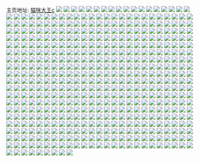 主页地址: [猫咪大王c](https://weibo.com/u/6021389444) 
![](https://wx4.sinaimg.cn/mw2000/006zv8sAgy1h9dmah1lftj31wz2jzkjm.jpg) 
![](https://wx4.sinaimg.cn/mw2000/006zv8sAgy1h9dmaf5cltj321n2q7u0y.jpg) 
![](https://wx4.sinaimg.cn/mw2000/006zv8sAgy1h9dmajmgcgj32362s8x6r.jpg) 
![](https://wx4.sinaimg.cn/mw2000/006zv8sAgy1h9dmamb7rkj326v2x5b2c.jpg) 
![](https://wx4.sinaimg.cn/mw2000/006zv8sAgy1h8z1ewi3pyj31m225f7wh.jpg) 
![](https://wx4.sinaimg.cn/mw2000/006zv8sAgy1h8z1exr7u5j31ka2327l6.jpg) 
![](https://wx4.sinaimg.cn/mw2000/006zv8sAgy1h8z1eys5nwj31sg2dy4n7.jpg) 
![](https://wx4.sinaimg.cn/mw2000/006zv8sAgy1h8z1ezhhvvj31mg25x19m.jpg) 
![](https://wx4.sinaimg.cn/mw2000/006zv8sAgy1h8z1f0k9qqj31u02g04l3.jpg) 
![](https://wx4.sinaimg.cn/mw2000/006zv8sAgy1h8z1ejlho3j31nk27eni5.jpg) 
![](https://wx4.sinaimg.cn/mw2000/006zv8sAgy1h8df1rhfmcj31no2y3b2a.jpg) 
![](https://wx4.sinaimg.cn/mw2000/006zv8sAgy1h8df1thbt0j31r0340u0y.jpg) 
![](https://wx4.sinaimg.cn/mw2000/006zv8sAgy1h8df1vm9vuj31l22tgnpe.jpg) 
![](https://wx4.sinaimg.cn/mw2000/006zv8sAgy1h8df1pgtnlj31r03404qr.jpg) 
![](https://wx4.sinaimg.cn/mw2000/006zv8sAgy1h888ppttkrj32582uzx6q.jpg) 
![](https://wx4.sinaimg.cn/mw2000/006zv8sAgy1h888pvwo5xj32c0340npg.jpg) 
![](https://wx4.sinaimg.cn/mw2000/006zv8sAgy1h888q1g5edj326k2wru0y.jpg) 
![](https://wx4.sinaimg.cn/mw2000/006zv8sAgy1h888pkbz0yj323b2sfb2b.jpg) 
![](https://wx4.sinaimg.cn/mw2000/006zv8sAgy1h82lz6vi02j31yo2ndx6p.jpg) 
![](https://wx4.sinaimg.cn/mw2000/006zv8sAgy1h82lz7zz92j321d2rc1ky.jpg) 
![](https://wx4.sinaimg.cn/mw2000/006zv8sAgy1h82lz8tzmlj31x82llu0x.jpg) 
![](https://wx4.sinaimg.cn/mw2000/006zv8sAgy1h82lz9qmx8j31ze2o8qv5.jpg) 
![](https://wx4.sinaimg.cn/mw2000/006zv8sAgy1h7uejwfkuzj323u35shdu.jpg) 
![](https://wx4.sinaimg.cn/mw2000/006zv8sAgy1h7uejyyaljj323u35sqv6.jpg) 
![](https://wx4.sinaimg.cn/mw2000/006zv8sAgy1h7uek1mk6gj323u35s1kz.jpg) 
![](https://wx4.sinaimg.cn/mw2000/006zv8sAgy1h7uek449sfj323u35s1kz.jpg) 
![](https://wx4.sinaimg.cn/mw2000/006zv8sAgy1h7uek6gt2fj335s23ukjm.jpg) 
![](https://wx4.sinaimg.cn/mw2000/006zv8sAgy1h7uek9mvscj32dr36cb2c.jpg) 
![](https://wx4.sinaimg.cn/mw2000/006zv8sAgy1h7uekcy6w6j32dr36cqv7.jpg) 
![](https://wx4.sinaimg.cn/mw2000/006zv8sAgy1h7uekfsh23j323u35sx6r.jpg) 
![](https://wx4.sinaimg.cn/mw2000/006zv8sAgy1h7uekin74oj323u35sqv6.jpg) 
![](https://wx4.sinaimg.cn/mw2000/006zv8sAgy1h7ok0rk6gkj327l2y54qs.jpg) 
![](https://wx4.sinaimg.cn/mw2000/006zv8sAgy1h7ok0vxk6pj328g2za4qt.jpg) 
![](https://wx4.sinaimg.cn/mw2000/006zv8sAgy1h7ok51fa1jj32c03404qs.jpg) 
![](https://wx4.sinaimg.cn/mw2000/006zv8sAgy1h7ok55b1upj32c0340kjn.jpg) 
![](https://wx4.sinaimg.cn/mw2000/006zv8sAgy1h7ok58hl6pj32c03401kz.jpg) 
![](https://wx4.sinaimg.cn/mw2000/006zv8sAgy1h7ok5f31asj32c03407wj.jpg) 
![](https://wx4.sinaimg.cn/mw2000/006zv8sAgy1h7ok0nub0wj32c03401l0.jpg) 
![](https://wx4.sinaimg.cn/mw2000/006zv8sAgy1h7ok5szsamj32c03407wk.jpg) 
![](https://wx4.sinaimg.cn/mw2000/006zv8sAgy1h7ok4y1l0tj32c0340e84.jpg) 
![](https://wx4.sinaimg.cn/mw2000/006zv8sAgy1h7hfk6hpl1j32062o9hd8.jpg) 
![](https://wx4.sinaimg.cn/mw2000/006zv8sAgy1h7hfixo9rhj31wy2jy46v.jpg) 
![](https://wx4.sinaimg.cn/mw2000/006zv8sAgy1h7hfkac2yvj32ay32mhdv.jpg) 
![](https://wx4.sinaimg.cn/mw2000/006zv8sAgy1h7hfkd1jopj31w72k1b2b.jpg) 
![](https://wx4.sinaimg.cn/mw2000/006zv8sAgy1h709r8wyw3j32a631khdy.jpg) 
![](https://wx4.sinaimg.cn/mw2000/006zv8sAgy1h709rcnmonj32c0340hdt.jpg) 
![](https://wx4.sinaimg.cn/mw2000/006zv8sAgy1h709rfsqebj327l2y4hdx.jpg) 
![](https://wx4.sinaimg.cn/mw2000/006zv8sAgy1h709rjtftjj32c0340npi.jpg) 
![](https://wx4.sinaimg.cn/mw2000/006zv8sAgy1h709rmtw8hj328l2zhu10.jpg) 
![](https://wx4.sinaimg.cn/mw2000/006zv8sAgy1h709rpt45xj327l2y4kjo.jpg) 
![](https://wx4.sinaimg.cn/mw2000/006zv8sAgy1h709rr8peuj326l2wskjl.jpg) 
![](https://wx4.sinaimg.cn/mw2000/006zv8sAgy1h709rtsfw5j321m2q61kx.jpg) 
![](https://wx4.sinaimg.cn/mw2000/006zv8sAgy1h709r32kbbj310w1jkhdu.jpg) 
![](https://wx4.sinaimg.cn/mw2000/006zv8sAgy1h709rv2i5mj30xh18me3s.jpg) 
![](https://wx4.sinaimg.cn/mw2000/006zv8sAgy1h709rw1m3pj30zd1b6776.jpg) 
![](https://wx4.sinaimg.cn/mw2000/006zv8sAgy1h709rycabij31ut2h3kfk.jpg) 
![](https://wx4.sinaimg.cn/mw2000/006zv8sAgy1h709rz1l7rj30zo1bkakb.jpg) 
![](https://wx4.sinaimg.cn/mw2000/006zv8sAgy1h709s1y8vwj32252qv1l1.jpg) 
![](https://wx4.sinaimg.cn/mw2000/006zv8sAgy1h709s4zjemj32ba332b2c.jpg) 
![](https://wx4.sinaimg.cn/mw2000/006zv8sAgy1h709s73q1yj32622w3x6q.jpg) 
![](https://wx4.sinaimg.cn/mw2000/006zv8sAgy1h709s9roy7j327p2yahdv.jpg) 
![](https://wx4.sinaimg.cn/mw2000/006zv8sAgy1h709scbak9j32672w9npe.jpg) 
![](https://wx4.sinaimg.cn/mw2000/006zv8sAgy1h5shu09kflj32c0340tms.jpg) 
![](https://wx4.sinaimg.cn/mw2000/006zv8sAgy1h5shu2mnosj32c034012z.jpg) 
![](https://wx4.sinaimg.cn/mw2000/006zv8sAgy1h5shu5gyuoj32c0340wvm.jpg) 
![](https://wx4.sinaimg.cn/mw2000/006zv8sAgy1h5shtvhbi4j32422tenpe.jpg) 
![](https://wx4.sinaimg.cn/mw2000/006zv8sAgy1h5shu7sniaj32c03404qr.jpg) 
![](https://wx4.sinaimg.cn/mw2000/006zv8sAgy1h5shu90f4hj32c03401kz.jpg) 
![](https://wx4.sinaimg.cn/mw2000/006zv8sAgy1h5i46c36vej31xx2l9qv6.jpg) 
![](https://wx4.sinaimg.cn/mw2000/006zv8sAgy1h5i46d2chnj31yn2m8b2a.jpg) 
![](https://wx4.sinaimg.cn/mw2000/006zv8sAgy1h5i46dyuroj31ww2jv1kx.jpg) 
![](https://wx4.sinaimg.cn/mw2000/006zv8sAgy1h5i46eu6zwj323q2szx6q.jpg) 
![](https://wx4.sinaimg.cn/mw2000/006zv8sAgy1h5i46gcv6aj31i820b1ky.jpg) 
![](https://wx4.sinaimg.cn/mw2000/006zv8sAgy1h5i46h7mrhj31th2fbu0x.jpg) 
![](https://wx4.sinaimg.cn/mw2000/006zv8sAgy1h5fjy16hkaj32c0340x6r.jpg) 
![](https://wx4.sinaimg.cn/mw2000/006zv8sAgy1h5fjy8hs3dj32c03401l0.jpg) 
![](https://wx4.sinaimg.cn/mw2000/006zv8sAgy1h5fjxxvderj32c0340x6r.jpg) 
![](https://wx4.sinaimg.cn/mw2000/006zv8sAgy1h5fjyddx0jj32c0340hdw.jpg) 
![](https://wx4.sinaimg.cn/mw2000/006zv8sAgy1h5fjy4na7rj32c0340kjn.jpg) 
![](https://wx4.sinaimg.cn/mw2000/006zv8sAgy1h5fjyi2nljj32c03401l3.jpg) 
![](https://wx4.sinaimg.cn/mw2000/006zv8sAgy1h5fjynb5wjj32c03404qu.jpg) 
![](https://wx4.sinaimg.cn/mw2000/006zv8sAgy1h5fjyqrm9gj32c0340x6r.jpg) 
![](https://wx4.sinaimg.cn/mw2000/006zv8sAgy1h5fjyum7e8j32c03401l2.jpg) 
![](https://wx4.sinaimg.cn/mw2000/006zv8sAgy1h5fjyy6adjj32c0340u11.jpg) 
![](https://wx4.sinaimg.cn/mw2000/006zv8sAgy1h5fjz2dofgj32c03407wk.jpg) 
![](https://wx4.sinaimg.cn/mw2000/006zv8sAgy1h5fjz8hme9j32c03407wm.jpg) 
![](https://wx4.sinaimg.cn/mw2000/006zv8sAgy1h5fjzmann3j32c0340e85.jpg) 
![](https://wx4.sinaimg.cn/mw2000/006zv8sAgy1h5fjzuznc3j32c0340b2e.jpg) 
![](https://wx4.sinaimg.cn/mw2000/006zv8sAgy1h52w04c2zcj30lc0semzd.jpg) 
![](https://wx4.sinaimg.cn/mw2000/006zv8sAgy1h4rf5ealnbj31sc2dsx6q.jpg) 
![](https://wx4.sinaimg.cn/mw2000/006zv8sAgy1h4rfm4iqloj31sc2dskjm.jpg) 
![](https://wx4.sinaimg.cn/mw2000/006zv8sAgy1h4n0eeydpvj326b2wfhdv.jpg) 
![](https://wx4.sinaimg.cn/mw2000/006zv8sAgy1h4n0eif70lj321v2qinpf.jpg) 
![](https://wx4.sinaimg.cn/mw2000/006zv8sAgy1h4n0ela6rvj32c0340qv6.jpg) 
![](https://wx4.sinaimg.cn/mw2000/006zv8sAgy1h4jm498vysj31iy219kjm.jpg) 
![](https://wx4.sinaimg.cn/mw2000/006zv8sAgy1h4jm4c780uj32c0340kjq.jpg) 
![](https://wx4.sinaimg.cn/mw2000/006zv8sAgy1h4fvj7c5rgj32b132qnpe.jpg) 
![](https://wx4.sinaimg.cn/mw2000/006zv8sAgy1h4fvj9zkzxj32c0340u0z.jpg) 
![](https://wx4.sinaimg.cn/mw2000/006zv8sAgy1h46bb91p2nj32c0340e83.jpg) 
![](https://wx4.sinaimg.cn/mw2000/006zv8sAgy1h46bbbrc5qj32c0340u0z.jpg) 
![](https://wx4.sinaimg.cn/mw2000/006zv8sAgy1h46bbdpqp3j31zf2n84qq.jpg) 
![](https://wx4.sinaimg.cn/mw2000/006zv8sAgy1h46bbfv8s8j32aa33kkjn.jpg) 
![](https://wx4.sinaimg.cn/mw2000/006zv8sAgy1h46bbhxz69j32c0340x6q.jpg) 
![](https://wx4.sinaimg.cn/mw2000/006zv8sAgy1h46bbk7k1zj32c033ykjn.jpg) 
![](https://wx4.sinaimg.cn/mw2000/006zv8sAgy1h3x3nf2j7oj32c0340x6s.jpg) 
![](https://wx4.sinaimg.cn/mw2000/006zv8sAgy1h3x3ngrpnsj328y2zyb2b.jpg) 
![](https://wx4.sinaimg.cn/mw2000/006zv8sAgy1h3x3nk7d7uj320p2oxqv6.jpg) 
![](https://wx4.sinaimg.cn/mw2000/006zv8sAgy1h3x3nmui8uj329a30ekjo.jpg) 
![](https://wx4.sinaimg.cn/mw2000/006zv8sAgy1h3x3npqi2wj32c0340hdx.jpg) 
![](https://wx4.sinaimg.cn/mw2000/006zv8sAgy1h3x3nu3ipmj32c0340nph.jpg) 
![](https://wx4.sinaimg.cn/mw2000/006zv8sAly1h3piwtlww7j32c0340hdv.jpg) 
![](https://wx4.sinaimg.cn/mw2000/006zv8sAly1h3piwxfdd5j32c0340hdv.jpg) 
![](https://wx4.sinaimg.cn/mw2000/006zv8sAly1h3pix1brvpj32c03404qr.jpg) 
![](https://wx4.sinaimg.cn/mw2000/006zv8sAly1h3pix6ajsbj32c0340x6s.jpg) 
![](https://wx4.sinaimg.cn/mw2000/006zv8sAly1h3pixh1ekuj32c0340hdv.jpg) 
![](https://wx4.sinaimg.cn/mw2000/006zv8sAly1h3pixjp0pkj32c0340x6q.jpg) 
![](https://wx4.sinaimg.cn/mw2000/006zv8sAly1h3pixd75u9j32c0340qv6.jpg) 
![](https://wx4.sinaimg.cn/mw2000/006zv8sAly1h3pixma0fej32c0340kjn.jpg) 
![](https://wx4.sinaimg.cn/mw2000/006zv8sAly1h3pixp48lpj32c0340x6q.jpg) 
![](https://wx4.sinaimg.cn/mw2000/006zv8sAly1h3pixs65hwj32c0340kjn.jpg) 
![](https://wx4.sinaimg.cn/mw2000/006zv8sAly1h3pixswd0qj31eg319hdt.jpg) 
![](https://wx4.sinaimg.cn/mw2000/006zv8sAly1h3piwo651qj32c03401l0.jpg) 
![](https://wx4.sinaimg.cn/mw2000/006zv8sAly1h3pixvisszj32c03404qt.jpg) 
![](https://wx4.sinaimg.cn/mw2000/006zv8sAly1h3pixzjytyj32c0340hdx.jpg) 
![](https://wx4.sinaimg.cn/mw2000/006zv8sAly1h3piy2rxhxj32c0340x6q.jpg) 
![](https://wx4.sinaimg.cn/mw2000/006zv8sAgy1h2xm1dbifpj32c03407wj.jpg) 
![](https://wx4.sinaimg.cn/mw2000/006zv8sAgy1h2xm1spuffj324t2ufb2a.jpg) 
![](https://wx4.sinaimg.cn/mw2000/006zv8sAgy1h2xm2nwi97j3296309e85.jpg) 
![](https://wx4.sinaimg.cn/mw2000/006zv8sAgy1h2xm2vsp88j327e2xox6t.jpg) 
![](https://wx4.sinaimg.cn/mw2000/006zv8sAgy1h2xm0sjccxj32c03407wk.jpg) 
![](https://wx4.sinaimg.cn/mw2000/006zv8sAgy1h2xm5gv8tmj32c0340x6q.jpg) 
![](https://wx4.sinaimg.cn/mw2000/006zv8sAgy1h2xm5kovvqj327a2xqnpf.jpg) 
![](https://wx4.sinaimg.cn/mw2000/006zv8sAgy1h2xm5ma958j328u2zsb2a.jpg) 
![](https://wx4.sinaimg.cn/mw2000/006zv8sAgy1h2w7j67toej328t30ix6t.jpg) 
![](https://wx4.sinaimg.cn/mw2000/006zv8sAgy1h2w7j8dzkij326b2wfhdw.jpg) 
![](https://wx4.sinaimg.cn/mw2000/006zv8sAgy1h2w7jawhqbj327g2xxkjp.jpg) 
![](https://wx4.sinaimg.cn/mw2000/006zv8sAgy1h2w7jdj765j321w2qje84.jpg) 
![](https://wx4.sinaimg.cn/mw2000/006zv8sAgy1h2w7j2y9kwj327l2y4u0y.jpg) 
![](https://wx4.sinaimg.cn/mw2000/006zv8sAgy1h2w7jfmif4j325k2vehdw.jpg) 
![](https://wx4.sinaimg.cn/mw2000/006zv8sAgy1h2w7jivawmj326v2x6kjp.jpg) 
![](https://wx4.sinaimg.cn/mw2000/006zv8sAgy1h2w7jl9ucqj31u02g0hdu.jpg) 
![](https://wx4.sinaimg.cn/mw2000/006zv8sAgy1h2w7jndkg1j329o30we85.jpg) 
![](https://wx4.sinaimg.cn/mw2000/006zv8sAgy1h2qhypojjwj320g2ome83.jpg) 
![](https://wx4.sinaimg.cn/mw2000/006zv8sAgy1h2qhyn4k2xj321p2qab2b.jpg) 
![](https://wx4.sinaimg.cn/mw2000/006zv8sAgy1h2qhyrat1hj320j2opx6q.jpg) 
![](https://wx4.sinaimg.cn/mw2000/006zv8sAgy1h2qhytryzyj32am325e82.jpg) 
![](https://wx4.sinaimg.cn/mw2000/006zv8sAgy1h2qhywrz00j320o2oxhdv.jpg) 
![](https://wx4.sinaimg.cn/mw2000/006zv8sAgy1h2qhyz9i8fj32b232rhdu.jpg) 
![](https://wx4.sinaimg.cn/mw2000/006zv8sAgy1h2qhz28z5xj324f2tw7wk.jpg) 
![](https://wx4.sinaimg.cn/mw2000/006zv8sAgy1h2qhz4agmjj32c03407wi.jpg) 
![](https://wx4.sinaimg.cn/mw2000/006zv8sAgy1h2qhz6n24ij320x2p9u0z.jpg) 
![](https://wx4.sinaimg.cn/mw2000/006zv8sAgy1h24ja4yds1j32132pgb2a.jpg) 
![](https://wx4.sinaimg.cn/mw2000/006zv8sAgy1h24ja7tlh3j327b2xrhdu.jpg) 
![](https://wx4.sinaimg.cn/mw2000/006zv8sAgy1h24ja1xrfkj320g2olu0y.jpg) 
![](https://wx4.sinaimg.cn/mw2000/006zv8sAgy1h24ja9crgwj32c035lx6p.jpg) 
![](https://wx4.sinaimg.cn/mw2000/006zv8sAgy1h24jackx5gj32c035ju0y.jpg) 
![](https://wx4.sinaimg.cn/mw2000/006zv8sAgy1h24jaf8d58j32bn35sqv7.jpg) 
![](https://wx4.sinaimg.cn/mw2000/006zv8sAgy1h24jahkyi1j32622w34qr.jpg) 
![](https://wx4.sinaimg.cn/mw2000/006zv8sAgy1h24jakb3wtj31kh23bqv5.jpg) 
![](https://wx4.sinaimg.cn/mw2000/006zv8sAgy1h24janln4uj323a2sehdu.jpg) 
![](https://wx4.sinaimg.cn/mw2000/006zv8sAgy1h1zvvruxk6j320s2p21kz.jpg) 
![](https://wx4.sinaimg.cn/mw2000/006zv8sAgy1h1zvvqox8bj329830bkjn.jpg) 
![](https://wx4.sinaimg.cn/mw2000/006zv8sAgy1h1zvvv380fj325d2v6hdx.jpg) 
![](https://wx4.sinaimg.cn/mw2000/006zv8sAgy1h1zvvxf54qj32c0340hdw.jpg) 
![](https://wx4.sinaimg.cn/mw2000/006zv8sAgy1h1zvvzmeixj328t2zre83.jpg) 
![](https://wx4.sinaimg.cn/mw2000/006zv8sAgy1h1zvw1pppej32aa31pnpf.jpg) 
![](https://wx4.sinaimg.cn/mw2000/006zv8sAgy1h1zvw33s18j32c0340x6r.jpg) 
![](https://wx4.sinaimg.cn/mw2000/006zv8sAgy1h1zvw56e5qj329m30tqv7.jpg) 
![](https://wx4.sinaimg.cn/mw2000/006zv8sAgy1h1zvw79lodj326i2wpe84.jpg) 
![](https://wx4.sinaimg.cn/mw2000/006zv8sAgy1h1m85fsj5hj327s2yde82.jpg) 
![](https://wx4.sinaimg.cn/mw2000/006zv8sAgy1h1m85hk4pfj326y2x9x6p.jpg) 
![](https://wx4.sinaimg.cn/mw2000/006zv8sAgy1h1m85it2c6j31xk2krhdu.jpg) 
![](https://wx4.sinaimg.cn/mw2000/006zv8sAgy1h1m85jxss5j31sp2e9qv5.jpg) 
![](https://wx4.sinaimg.cn/mw2000/006zv8sAgy1h1m85disghj323x2t9u0y.jpg) 
![](https://wx4.sinaimg.cn/mw2000/006zv8sAgy1h1m85l2lhkj31pa29pnpd.jpg) 
![](https://wx4.sinaimg.cn/mw2000/006zv8sAgy1h1m85m6919j31oq28zhdt.jpg) 
![](https://wx4.sinaimg.cn/mw2000/006zv8sAgy1h1m85oc10jj32c03401kz.jpg) 
![](https://wx4.sinaimg.cn/mw2000/006zv8sAgy1h1m85q4tsuj31r92cchdu.jpg) 
![](https://wx4.sinaimg.cn/mw2000/006zv8sAgy1h17cebolufj323l2sshdu.jpg) 
![](https://wx4.sinaimg.cn/mw2000/006zv8sAgy1h17cee4bgrj324b2tru0x.jpg) 
![](https://wx4.sinaimg.cn/mw2000/006zv8sAgy1h17cegersvj326b2wfqv6.jpg) 
![](https://wx4.sinaimg.cn/mw2000/006zv8sAgy1h17cehxzghj324o2u8npe.jpg) 
![](https://wx4.sinaimg.cn/mw2000/006zv8sAgy1h17cejr63kj325e2v6npe.jpg) 
![](https://wx4.sinaimg.cn/mw2000/006zv8sAgy1h17celykssj32ao3287wk.jpg) 
![](https://wx4.sinaimg.cn/mw2000/006zv8sAgy1h17ceo51hoj32c035b7wj.jpg) 
![](https://wx4.sinaimg.cn/mw2000/006zv8sAgy1h17ce9qo6oj328q2zn1kz.jpg) 
![](https://wx4.sinaimg.cn/mw2000/006zv8sAgy1h17cep5lwgj325m2vhx6p.jpg) 
![](https://wx4.sinaimg.cn/mw2000/006zv8sAgy1h150zhjd7pj32c035h7wj.jpg) 
![](https://wx4.sinaimg.cn/mw2000/006zv8sAgy1h150zjov73j32as32dhdu.jpg) 
![](https://wx4.sinaimg.cn/mw2000/006zv8sAgy1h150zm89njj32c034vb2b.jpg) 
![](https://wx4.sinaimg.cn/mw2000/006zv8sAgy1h150znwbg6j32362s87wi.jpg) 
![](https://wx4.sinaimg.cn/mw2000/006zv8sAgy1h150zpxwnjj322d2r61ky.jpg) 
![](https://wx4.sinaimg.cn/mw2000/006zv8sAgy1h150zslqofj32c0340x6q.jpg) 
![](https://wx4.sinaimg.cn/mw2000/006zv8sAgy1h150zuyv6fj327o2y8npe.jpg) 
![](https://wx4.sinaimg.cn/mw2000/006zv8sAgy1h150zycss9j31zp2nlnpe.jpg) 
![](https://wx4.sinaimg.cn/mw2000/006zv8sAgy1h15100bhv0j326t2x21kz.jpg) 
![](https://wx4.sinaimg.cn/mw2000/006zv8sAgy1h15102f1d3j326o2wwqv6.jpg) 
![](https://wx4.sinaimg.cn/mw2000/006zv8sAgy1h15105c8cxj32c0340qv7.jpg) 
![](https://wx4.sinaimg.cn/mw2000/006zv8sAgy1h150zel0q2j32c03407wj.jpg) 
![](https://wx4.sinaimg.cn/mw2000/006zv8sAgy1h151073p3gj32ad31uqv6.jpg) 
![](https://wx4.sinaimg.cn/mw2000/006zv8sAgy1h15109v2o9j32c034v4qr.jpg) 
![](https://wx4.sinaimg.cn/mw2000/006zv8sAgy1h1510c9xucj32c0340u0y.jpg) 
![](https://wx4.sinaimg.cn/mw2000/006zv8sAgy1h13mxeeouij321k2q34qq.jpg) 
![](https://wx4.sinaimg.cn/mw2000/006zv8sAgy1h13mxgrbfjj32c03407wl.jpg) 
![](https://wx4.sinaimg.cn/mw2000/006zv8sAgy1h13mxumpxij32bm33iu0z.jpg) 
![](https://wx4.sinaimg.cn/mw2000/006zv8sAgy1h13mxccbz0j31t42euqv5.jpg) 
![](https://wx4.sinaimg.cn/mw2000/006zv8sAgy1h13mxiwio2j32142pihdu.jpg) 
![](https://wx4.sinaimg.cn/mw2000/006zv8sAgy1h13mxl1v3nj328n2zjx6q.jpg) 
![](https://wx4.sinaimg.cn/mw2000/006zv8sAgy1h13mxoaopnj328d2z5kjn.jpg) 
![](https://wx4.sinaimg.cn/mw2000/006zv8sAgy1h13mxqbazcj329b30i4qr.jpg) 
![](https://wx4.sinaimg.cn/mw2000/006zv8sAgy1h13mxsfqfsj327u2yhkjn.jpg) 
![](https://wx4.sinaimg.cn/mw2000/006zv8sAgy1h0tb9o4qsmj32bl33h1l0.jpg) 
![](https://wx4.sinaimg.cn/mw2000/006zv8sAgy1h0tb9l2lpaj329y32i4qs.jpg) 
![](https://wx4.sinaimg.cn/mw2000/006zv8sAgy1h0tb9qbjsxj32be32iu0y.jpg) 
![](https://wx4.sinaimg.cn/mw2000/006zv8sAgy1h0tb9sjddgj32c0340b2b.jpg) 
![](https://wx4.sinaimg.cn/mw2000/006zv8sAgy1h0tb9ymdyoj32bz33zu0z.jpg) 
![](https://wx4.sinaimg.cn/mw2000/006zv8sAgy1h0tb9ukmejj32c03407wj.jpg) 
![](https://wx4.sinaimg.cn/mw2000/006zv8sAgy1h0tb9wdl1ej325b2v31kz.jpg) 
![](https://wx4.sinaimg.cn/mw2000/006zv8sAgy1h0tba0td2hj32542uux6q.jpg) 
![](https://wx4.sinaimg.cn/mw2000/006zv8sAgy1h0tba3im28j32c03404qr.jpg) 
![](https://wx4.sinaimg.cn/mw2000/006zv8sAgy1h0pjnczz8qj32c035l4qr.jpg) 
![](https://wx4.sinaimg.cn/mw2000/006zv8sAgy1h0pjngsibhj32c03407wj.jpg) 
![](https://wx4.sinaimg.cn/mw2000/006zv8sAgy1h0culu7a8cj32av32ie83.jpg) 
![](https://wx4.sinaimg.cn/mw2000/006zv8sAgy1h0culrvfr3j326g2wlb2a.jpg) 
![](https://wx4.sinaimg.cn/mw2000/006zv8sAgy1h0culwfnumj32c0340hdv.jpg) 
![](https://wx4.sinaimg.cn/mw2000/006zv8sAgy1h0081ri0pej31lg2u5x6p.jpg) 
![](https://wx4.sinaimg.cn/mw2000/006zv8sAgy1h0081qr5ezj31r0340b2a.jpg) 
![](https://wx4.sinaimg.cn/mw2000/006zv8sAgy1h0081t2rrpj31o62yz7wi.jpg) 
![](https://wx4.sinaimg.cn/mw2000/006zv8sAgy1h0081uk41nj31hy2nwqv5.jpg) 
![](https://wx4.sinaimg.cn/mw2000/006zv8sAgy1h0081w3xm3j31mw2wq4qq.jpg) 
![](https://wx4.sinaimg.cn/mw2000/006zv8sAgy1h0081xwe8gj31lg2u6x6p.jpg) 
![](https://wx4.sinaimg.cn/mw2000/006zv8sAgy1h0081zfvukj31k72ryx6p.jpg) 
![](https://wx4.sinaimg.cn/mw2000/006zv8sAgy1h0081op0ztj31ej2hvkjl.jpg) 
![](https://wx4.sinaimg.cn/mw2000/006zv8sAgy1h00820olqwj31os3014qq.jpg) 
![](https://wx4.sinaimg.cn/mw2000/006zv8sAgy1gzwhsjpiamj31oy29aqv5.jpg) 
![](https://wx4.sinaimg.cn/mw2000/006zv8sAgy1gzwhsm6dq5j329h30nx6q.jpg) 
![](https://wx4.sinaimg.cn/mw2000/006zv8sAgy1gzwhsp37jnj321h2pyhdu.jpg) 
![](https://wx4.sinaimg.cn/mw2000/006zv8sAgy1gzwhsrluzlj323g2slhdu.jpg) 
![](https://wx4.sinaimg.cn/mw2000/006zv8sAgy1gzwhshk9mej321k2q3kjm.jpg) 
![](https://wx4.sinaimg.cn/mw2000/006zv8sAgy1gzwhstyk9ej322e2r7e82.jpg) 
![](https://wx4.sinaimg.cn/mw2000/006zv8sAgy1gzwhsx1y4zj32aa31qu0y.jpg) 
![](https://wx4.sinaimg.cn/mw2000/006zv8sAgy1gzwhszr90aj320f2oku0y.jpg) 
![](https://wx4.sinaimg.cn/mw2000/006zv8sAgy1gzwht22lt0j31qx2bwx6p.jpg) 
![](https://wx4.sinaimg.cn/mw2000/006zv8sAgy1gzi2rog5g8j326s2xwe82.jpg) 
![](https://wx4.sinaimg.cn/mw2000/006zv8sAgy1gzi2rprm6vj322u2sne82.jpg) 
![](https://wx4.sinaimg.cn/mw2000/006zv8sAgy1gzi2rr1d0wj328h314hdu.jpg) 
![](https://wx4.sinaimg.cn/mw2000/006zv8sAgy1gzi2rsfn9zj329d31i7wj.jpg) 
![](https://wx4.sinaimg.cn/mw2000/006zv8sAgy1gzi2rtfm9lj32212sd1ky.jpg) 
![](https://wx4.sinaimg.cn/mw2000/006zv8sAgy1gzi2ruw8dyj328u2zsb2b.jpg) 
![](https://wx4.sinaimg.cn/mw2000/006zv8sAgy1gzi2rvxcs1j32aj321b2a.jpg) 
![](https://wx4.sinaimg.cn/mw2000/006zv8sAgy1gzi2rxfufvj32c0355x6r.jpg) 
![](https://wx4.sinaimg.cn/mw2000/006zv8sAgy1gzi2ryl7tgj329d30hnpe.jpg) 
![](https://wx4.sinaimg.cn/mw2000/006zv8sAgy1gzceiqxna4j31sc2ds4qr.jpg) 
![](https://wx4.sinaimg.cn/mw2000/006zv8sAgy1gzceiljvfnj31sc2dsx6q.jpg) 
![](https://wx4.sinaimg.cn/mw2000/006zv8sAgy1gzceivh6qtj31sc2dsu0y.jpg) 
![](https://wx4.sinaimg.cn/mw2000/006zv8sAgy1gzcej1manaj31ua2gde81.jpg) 
![](https://wx4.sinaimg.cn/mw2000/006zv8sAgy1gzcej348qjj31y42likjl.jpg) 
![](https://wx4.sinaimg.cn/mw2000/006zv8sAgy1gzcej8l58uj31sc2dsx6r.jpg) 
![](https://wx4.sinaimg.cn/mw2000/006zv8sAgy1gzcejcxj2kj31sc2dskjm.jpg) 
![](https://wx4.sinaimg.cn/mw2000/006zv8sAgy1gytgltfc3zj31vc2hs4qq.jpg) 
![](https://wx4.sinaimg.cn/mw2000/006zv8sAgy1gytglrv8c6j321g2pye82.jpg) 
![](https://wx4.sinaimg.cn/mw2000/006zv8sAgy1gytglv4tgsj31t62evx6p.jpg) 
![](https://wx4.sinaimg.cn/mw2000/006zv8sAgy1gytgly52djj321z2qnx6q.jpg) 
![](https://wx4.sinaimg.cn/mw2000/006zv8sAgy1gytglzrv6yj31zp2nle82.jpg) 
![](https://wx4.sinaimg.cn/mw2000/006zv8sAgy1gyfj8fko3xj32c0340qv7.jpg) 
![](https://wx4.sinaimg.cn/mw2000/006zv8sAgy1gyfj8idukij32c0340kjn.jpg) 
![](https://wx4.sinaimg.cn/mw2000/006zv8sAgy1gyfj8lbk0hj32c0340kjn.jpg) 
![](https://wx4.sinaimg.cn/mw2000/006zv8sAgy1gyfj8ofowej32c0340kjn.jpg) 
![](https://wx4.sinaimg.cn/mw2000/006zv8sAgy1gyfj8rbye9j329z31a4qr.jpg) 
![](https://wx4.sinaimg.cn/mw2000/006zv8sAgy1gyfj8tqf7cj328j2zd4qr.jpg) 
![](https://wx4.sinaimg.cn/mw2000/006zv8sAgy1gyfj8xt7tej3290301u0z.jpg) 
![](https://wx4.sinaimg.cn/mw2000/006zv8sAgy1gyfj93en2nj327z2z37wj.jpg) 
![](https://wx4.sinaimg.cn/mw2000/006zv8sAgy1gyfj8cjoavj32892z0u0y.jpg) 
![](https://wx4.sinaimg.cn/mw2000/006zv8sAgy1gxpyfcvooxj31n326s4qq.jpg) 
![](https://wx4.sinaimg.cn/mw2000/006zv8sAgy1gxpyfde0qzj31131dg19k.jpg) 
![](https://wx4.sinaimg.cn/mw2000/006zv8sAgy1gxpyfdvj31j312z1fz1d7.jpg) 
![](https://wx4.sinaimg.cn/mw2000/006zv8sAgy1gxpyfekfvmj31gm1y6u0x.jpg) 
![](https://wx4.sinaimg.cn/mw2000/006zv8sAgy1gxpyff8pvbj31mu26gu0x.jpg) 
![](https://wx4.sinaimg.cn/mw2000/006zv8sAgy1gxpyfgbrpaj31u22g2npe.jpg) 
![](https://wx4.sinaimg.cn/mw2000/006zv8sAgy1gxpyfbuwkjj32622w2u0z.jpg) 
![](https://wx4.sinaimg.cn/mw2000/006zv8sAgy1gxpyfhsdjxj31y72llhdv.jpg) 
![](https://wx4.sinaimg.cn/mw2000/006zv8sAgy1gxpyfih5ilj314b1hsh6c.jpg) 
![](https://wx4.sinaimg.cn/mw2000/006zv8sAgy1gvxl5ydbjlj31681kaaqy.jpg) 
![](https://wx4.sinaimg.cn/mw2000/006zv8sAgy1gvxl5yyf4wj31661k84id.jpg) 
![](https://wx4.sinaimg.cn/mw2000/006zv8sAgy1gvxl60e5pxj32c0340u0y.jpg) 
![](https://wx4.sinaimg.cn/mw2000/006zv8sAgy1gvxl61g11zj32c0340x6q.jpg) 
![](https://wx4.sinaimg.cn/mw2000/006zv8sAgy1gvxl624xw0j319e1oitu2.jpg) 
![](https://wx4.sinaimg.cn/mw2000/006zv8sAgy1gvxl5vaen4j32c0340u0y.jpg) 
![](https://wx4.sinaimg.cn/mw2000/006zv8sAgy1gvxl63nklqj32c0340b2b.jpg) 
![](https://wx4.sinaimg.cn/mw2000/006zv8sAgy1gvxl65b5u6j32c0340u0y.jpg) 
![](https://wx4.sinaimg.cn/mw2000/006zv8sAgy1gvxl66zlwfj31xk2kqb29.jpg) 
![](https://wx4.sinaimg.cn/mw2000/006zv8sAgy1gvtnmcnulfj323c2sh4qq.jpg) 
![](https://wx4.sinaimg.cn/mw2000/006zv8sAgy1gvtnmeak6gj31te2f6npd.jpg) 
![](https://wx4.sinaimg.cn/mw2000/006zv8sAgy1gvtnmhjt3dj316o1kw1kx.jpg) 
![](https://wx4.sinaimg.cn/mw2000/006zv8sAgy1gvtnmjt3etj31hf1z8b2a.jpg) 
![](https://wx4.sinaimg.cn/mw2000/006zv8sAgy1gvtnmlisskj31y62llx6q.jpg) 
![](https://wx4.sinaimg.cn/mw2000/006zv8sAgy1gvtnmniuv2j31rq2czb2a.jpg) 
![](https://wx4.sinaimg.cn/mw2000/006zv8sAgy1gvtnmpi6zgj31yh2lzu0y.jpg) 
![](https://wx4.sinaimg.cn/mw2000/006zv8sAgy1gvtnmsa8mnj32c0340u10.jpg) 
![](https://wx4.sinaimg.cn/mw2000/006zv8sAgy1gvtnmuky0kj31nw27v1ky.jpg) 
![](https://wx4.sinaimg.cn/mw2000/006zv8sAgy1gvpbxcabv1j61tj2fdx6p02.jpg) 
![](https://wx4.sinaimg.cn/mw2000/006zv8sAgy1gvpbxdpb3kj61yp2m91ky02.jpg) 
![](https://wx4.sinaimg.cn/mw2000/006zv8sAgy1gvpbx9f9hoj62c0340kjn02.jpg) 
![](https://wx4.sinaimg.cn/mw2000/006zv8sAgy1gvpbxb0f3rj620s2p27wi02.jpg) 
![](https://wx4.sinaimg.cn/mw2000/006zv8sAgy1gvpbxewlicj61n626wkjl02.jpg) 
![](https://wx4.sinaimg.cn/mw2000/006zv8sAgy1gvpbxg1qacj626j2wpqv502.jpg) 
![](https://wx4.sinaimg.cn/mw2000/006zv8sAgy1gvpbxhhqe4j62452tj1ky02.jpg) 
![](https://wx4.sinaimg.cn/mw2000/006zv8sAgy1gvpbxjtumpj62c0340e8202.jpg) 
![](https://wx4.sinaimg.cn/mw2000/006zv8sAgy1gvpbxlme1zj625b2v3x6p02.jpg) 
![](https://wx4.sinaimg.cn/mw2000/006zv8sAgy1gvgcpjz5qfj61tu2fsnpd02.jpg) 
![](https://wx4.sinaimg.cn/mw2000/006zv8sAgy1gvgcpmce5dj61v32hgqv502.jpg) 
![](https://wx4.sinaimg.cn/mw2000/006zv8sAgy1gvgcpnz1j2j61u82gb7wh02.jpg) 
![](https://wx4.sinaimg.cn/mw2000/006zv8sAgy1gvgcphffapj61tb2f34qp02.jpg) 
![](https://wx4.sinaimg.cn/mw2000/006zv8sAgy1gvgcpqh7czj61nv27thdt02.jpg) 
![](https://wx4.sinaimg.cn/mw2000/006zv8sAgy1gvgcpsa1asj61xc2kgb2902.jpg) 
![](https://wx4.sinaimg.cn/mw2000/006zv8sAgy1gv9emkk3lkj61zr2nonpd02.jpg) 
![](https://wx4.sinaimg.cn/mw2000/006zv8sAgy1gv9embh7fjj61t62ew7wi02.jpg) 
![](https://wx4.sinaimg.cn/mw2000/006zv8sAgy1gv9jc6zj4tj61s62dk7wi02.jpg) 
![](https://wx4.sinaimg.cn/mw2000/006zv8sAgy1gv61x90xhuj61xr2l04qp02.jpg) 
![](https://wx4.sinaimg.cn/mw2000/006zv8sAgy1gv61xae0vsj62032o4hdu02.jpg) 
![](https://wx4.sinaimg.cn/mw2000/006zv8sAgy1gv61xbz0yuj625g2v9kjm02.jpg) 
![](https://wx4.sinaimg.cn/mw2000/006zv8sAgy1gv61xdwx9qj61xk2krqv502.jpg) 
![](https://wx4.sinaimg.cn/mw2000/006zv8sAgy1gv61xfchyaj62222qrqv502.jpg) 
![](https://wx4.sinaimg.cn/mw2000/006zv8sAgy1gv61xggcr3j61fe1wj7wh02.jpg) 
![](https://wx4.sinaimg.cn/mw2000/006zv8sAgy1gv61tl9xxaj61n126onpd02.jpg) 
![](https://wx4.sinaimg.cn/mw2000/006zv8sAgy1gv61tnglx9j61lv255x6p02.jpg) 
![](https://wx4.sinaimg.cn/mw2000/006zv8sAgy1gv61tpfb36j61mn267hdu02.jpg) 
![](https://wx4.sinaimg.cn/mw2000/006zv8sAgy1gv61tqx293j61mm264qv502.jpg) 
![](https://wx4.sinaimg.cn/mw2000/006zv8sAgy1gv61trjiimj61b41qt1kx02.jpg) 
![](https://wx4.sinaimg.cn/mw2000/006zv8sAgy1gv61tu7d58j62c0340x6q02.jpg) 
![](https://wx4.sinaimg.cn/mw2000/006zv8sAgy1gv61tjk8p0j62c033z4qr02.jpg) 
![](https://wx4.sinaimg.cn/mw2000/006zv8sAgy1gv61tvzhetj61re2cihdu02.jpg) 
![](https://wx4.sinaimg.cn/mw2000/006zv8sAgy1gv61tydv23j61ik20rqv502.jpg) 
![](https://wx4.sinaimg.cn/mw2000/006zv8sAgy1gv4qifzy7hj61sm2e5npd02.jpg) 
![](https://wx4.sinaimg.cn/mw2000/006zv8sAgy1gv4qij8iboj61qm2bhnpd02.jpg) 
![](https://wx4.sinaimg.cn/mw2000/006zv8sAgy1gv4qiknb1yj61u72g9npd02.jpg) 
![](https://wx4.sinaimg.cn/mw2000/006zv8sAgy1gv4qilcbrcj61ni27c1kx02.jpg) 
![](https://wx4.sinaimg.cn/mw2000/006zv8sAgy1gv4qimlk32j61sd2dt7wi02.jpg) 
![](https://wx4.sinaimg.cn/mw2000/006zv8sAgy1gv4qiobt2aj61zx2nx4qr02.jpg) 
![](https://wx4.sinaimg.cn/mw2000/006zv8sAgy1guydqiykxxj622w2rvnpd02.jpg) 
![](https://wx4.sinaimg.cn/mw2000/006zv8sAgy1guydqkcapuj61sc2dskjl02.jpg) 
![](https://wx4.sinaimg.cn/mw2000/006zv8sAgy1guydqnoo9tj61sc2dsqv502.jpg) 
![](https://wx4.sinaimg.cn/mw2000/006zv8sAgy1guydqott6yj61zs2nqnpd02.jpg) 
![](https://wx4.sinaimg.cn/mw2000/006zv8sAgy1guydqqhk80j62c02hm4qq02.jpg) 
![](https://wx4.sinaimg.cn/mw2000/006zv8sAgy1guydqs1zsqj61sc2dskjl02.jpg) 
![](https://wx4.sinaimg.cn/mw2000/006zv8sAgy1guydqt1mhgj62cy35r1hj02.jpg) 
![](https://wx4.sinaimg.cn/mw2000/006zv8sAgy1guydqu764zj61sc2dsnpd02.jpg) 
![](https://wx4.sinaimg.cn/mw2000/006zv8sAgy1guridlezvhj61qn2bj7wh02.jpg) 
![](https://wx4.sinaimg.cn/mw2000/006zv8sAgy1guridmd840j61lt2531kx02.jpg) 
![](https://wx4.sinaimg.cn/mw2000/006zv8sAgy1guridn77w0j61l22431kx02.jpg) 
![](https://wx4.sinaimg.cn/mw2000/006zv8sAgy1gurido31bfj61sc2dshdt02.jpg) 
![](https://wx4.sinaimg.cn/mw2000/006zv8sAgy1guridoqx1aj61sc2dskjl02.jpg) 
![](https://wx4.sinaimg.cn/mw2000/006zv8sAgy1guridpnijqj62592v0u0x02.jpg) 
![](https://wx4.sinaimg.cn/mw2000/006zv8sAgy1guridqvt2bj61sc2dsqv502.jpg) 
![](https://wx4.sinaimg.cn/mw2000/006zv8sAgy1guridrn9dhj61sc2dsnpd02.jpg) 
![](https://wx4.sinaimg.cn/mw2000/006zv8sAgy1guh57651m1j62c03407wj02.jpg) 
![](https://wx4.sinaimg.cn/mw2000/006zv8sAgy1guamjp1ibej61lf24khdt02.jpg) 
![](https://wx4.sinaimg.cn/mw2000/006zv8sAgy1guamjn51eaj61qe2b7npd02.jpg) 
![](https://wx4.sinaimg.cn/mw2000/006zv8sAgy1guamjr26i5j61jy22l7wh02.jpg) 
![](https://wx4.sinaimg.cn/mw2000/006zv8sAgy1guamjswqinj61pc29thdt02.jpg) 
![](https://wx4.sinaimg.cn/mw2000/006zv8sAgy1guamjuxx2fj61o3284kjl02.jpg) 
![](https://wx4.sinaimg.cn/mw2000/006zv8sAgy1guamjxlgnbj61rt2d3npd02.jpg) 
![](https://wx4.sinaimg.cn/mw2000/006zv8sAgy1guamjzn7zaj61mh25zkjl02.jpg) 
![](https://wx4.sinaimg.cn/mw2000/006zv8sAgy1guamk23iodj61ks23qhdt02.jpg) 
![](https://wx4.sinaimg.cn/mw2000/006zv8sAgy1guamk3wcagj61hp1zlb2902.jpg) 
![](https://wx4.sinaimg.cn/mw2000/006zv8sAgy1gu3rcwkp85j61r92cbe8102.jpg) 
![](https://wx4.sinaimg.cn/mw2000/006zv8sAgy1gu3rcyhytaj61u02g0kjl02.jpg) 
![](https://wx4.sinaimg.cn/mw2000/006zv8sAgy1gu3rd0p1auj61tj2fehdt02.jpg) 
![](https://wx4.sinaimg.cn/mw2000/006zv8sAgy1gu3rd2wn1dj61u62g7kjl02.jpg) 
![](https://wx4.sinaimg.cn/mw2000/006zv8sAgy1gu3rd5fal6j61tf2f8kjl02.jpg) 
![](https://wx4.sinaimg.cn/mw2000/006zv8sAgy1gu3rcua74pj61t12ephdt02.jpg) 
![](https://wx4.sinaimg.cn/mw2000/006zv8sAgy1gu3rd7alrij61rr2d0e8102.jpg) 
![](https://wx4.sinaimg.cn/mw2000/006zv8sAgy1gu3rd9v99yj61rw2d7hdt02.jpg) 
![](https://wx4.sinaimg.cn/mw2000/006zv8sAgy1gu3rdbr1kmj61qa2b1e8102.jpg) 
![](https://wx4.sinaimg.cn/mw2000/006zv8sAgy1gu2qqewgvej61sc1sc7wh02.jpg) 
![](https://wx4.sinaimg.cn/mw2000/006zv8sAgy1gu2qqgfxq6j61sc1sc4qp02.jpg) 
![](https://wx4.sinaimg.cn/mw2000/006zv8sAgy1gu2qqhk0tsj61sc1sc4qp02.jpg) 
![](https://wx4.sinaimg.cn/mw2000/006zv8sAgy1gu2qqil984j61sc1sc7wh02.jpg) 
![](https://wx4.sinaimg.cn/mw2000/006zv8sAgy1gtvqyg46zcj61sc2dsnpd02.jpg) 
![](https://wx4.sinaimg.cn/mw2000/006zv8sAgy1gtvqyixv0zj61ue2gj4qq02.jpg) 
![](https://wx4.sinaimg.cn/mw2000/006zv8sAgy1gtvqykg2p1j61ob28eu0x02.jpg) 
![](https://wx4.sinaimg.cn/mw2000/006zv8sAgy1gtvqymcwdkj62382sb4qq02.jpg) 
![](https://wx4.sinaimg.cn/mw2000/006zv8sAgy1gtvqyh3pf2j62212qpu0x02.jpg) 
![](https://wx4.sinaimg.cn/mw2000/006zv8sAgy1gtvqypehm7j61sc2dsnpd02.jpg) 
![](https://wx4.sinaimg.cn/mw2000/006zv8sAgy1gtvqyrm0f9j61sc2dsqv502.jpg) 
![](https://wx4.sinaimg.cn/mw2000/006zv8sAgy1gtvqyf442yj61sc2dsnpd02.jpg) 
![](https://wx4.sinaimg.cn/mw2000/006zv8sAgy1gtvqynzx8gj61xo2kw1ky02.jpg) 
![](https://wx4.sinaimg.cn/mw2000/006zv8sAgy1gtvqyd4pgaj61sc2dsnpd02.jpg) 
![](https://wx4.sinaimg.cn/mw2000/006zv8sAgy1gtvqyqqhhpj61sc2dsnpd02.jpg) 
![](https://wx4.sinaimg.cn/mw2000/006zv8sAgy1gtnkgspuifj62c02c0u0x02.jpg) 
![](https://wx4.sinaimg.cn/mw2000/006zv8sAgy1gtnkgu64jbj62c02c0u0x02.jpg) 
![](https://wx4.sinaimg.cn/mw2000/006zv8sAgy1gtnkgqzrhnj61g11xdx4602.jpg) 
![](https://wx4.sinaimg.cn/mw2000/006zv8sAgy1gtnkgv9711j61rj2cpe8102.jpg) 
![](https://wx4.sinaimg.cn/mw2000/006zv8sAgy1gtnkgwkh54j62c0340x6q02.jpg) 
![](https://wx4.sinaimg.cn/mw2000/006zv8sAgy1gtnkgxy038j62c0340u0y02.jpg) 
![](https://wx4.sinaimg.cn/mw2000/006zv8sAgy1gtnkgyv0rfj61sc2dskjl02.jpg) 
![](https://wx4.sinaimg.cn/mw2000/006zv8sAgy1gtnkgzqji8j61sc2dshdt02.jpg) 
![](https://wx4.sinaimg.cn/mw2000/006zv8sAgy1gtnkh12bgkj61o0280qv502.jpg) 
![](https://wx4.sinaimg.cn/mw2000/006zv8sAgy1gtc3pmrbk0j31sc2dskjl.jpg) 
![](https://wx4.sinaimg.cn/mw2000/006zv8sAgy1gtc3po3xrej31sc2dsqv5.jpg) 
![](https://wx4.sinaimg.cn/mw2000/006zv8sAgy1gtc3prewtwj31sc2dskjl.jpg) 
![](https://wx4.sinaimg.cn/mw2000/006zv8sAgy1gtc3psdp1lj31sc2dshdt.jpg) 
![](https://wx4.sinaimg.cn/mw2000/006zv8sAgy1gtc3pltankj31sc2dskjl.jpg) 
![](https://wx4.sinaimg.cn/mw2000/006zv8sAgy1gtc3pwpy58j31sc2dskjl.jpg) 
![](https://wx4.sinaimg.cn/mw2000/006zv8sAgy1gtc3pqdqqjj32c0340npe.jpg) 
![](https://wx4.sinaimg.cn/mw2000/006zv8sAgy1gs5dipe4axj31yk2m27w0.jpg) 
![](https://wx4.sinaimg.cn/mw2000/006zv8sAgy1gs5diqp59fj326n2wvduv.jpg) 
![](https://wx4.sinaimg.cn/mw2000/006zv8sAgy1gs5dise5ocj325x2vw1kx.jpg) 
![](https://wx4.sinaimg.cn/mw2000/006zv8sAgy1gs5ditup61j323x2t81kx.jpg) 
![](https://wx4.sinaimg.cn/mw2000/006zv8sAgy1gs1scpb6z4j31y42lix1t.jpg) 
![](https://wx4.sinaimg.cn/mw2000/006zv8sAgy1gs1scra7mfj31vo2i8khg.jpg) 
![](https://wx4.sinaimg.cn/mw2000/006zv8sAgy1gs1sct77oxj31k522v4dw.jpg) 
![](https://wx4.sinaimg.cn/mw2000/006zv8sAgy1gs1scnafb8j31ng27atrv.jpg) 
![](https://wx4.sinaimg.cn/mw2000/006zv8sAgy1gs1scuckbrj31ym2m6b29.jpg) 
![](https://wx4.sinaimg.cn/mw2000/006zv8sAgy1gs1scvw5umj31z12mphdt.jpg) 
![](https://wx4.sinaimg.cn/mw2000/006zv8sAgy1gs1scykb49j31uw2h6b29.jpg) 
![](https://wx4.sinaimg.cn/mw2000/006zv8sAgy1gs1sd0dzorj31su2egb29.jpg) 
![](https://wx4.sinaimg.cn/mw2000/006zv8sAgy1gs1sclbpxbj61o4286qv502.jpg) 
![](https://wx4.sinaimg.cn/mw2000/006zv8sAgy1grx9fpbvutj30sa1ctjzk.jpg) 
![](https://wx4.sinaimg.cn/mw2000/006zv8sAgy1grx9fpud1wj30re1b9k01.jpg) 
![](https://wx4.sinaimg.cn/mw2000/006zv8sAgy1grx9fqdk2dj30s91craj2.jpg) 
![](https://wx4.sinaimg.cn/mw2000/006zv8sAgy1grx9fsufcej31p329gu10.jpg) 
![](https://wx4.sinaimg.cn/mw2000/006zv8sAgy1grx9foqwvtj31wd2j5npd.jpg) 
![](https://wx4.sinaimg.cn/mw2000/006zv8sAgy1grx9ftvtclj31vs2iehdt.jpg) 
![](https://wx4.sinaimg.cn/mw2000/006zv8sAgy1gr8ytzg6foj30qn13y1kx.jpg) 
![](https://wx4.sinaimg.cn/mw2000/006zv8sAgy1gr8yu2dhapj31sc2dshdt.jpg) 
![](https://wx4.sinaimg.cn/mw2000/006zv8sAgy1gr8yu5gjguj31l2243h5y.jpg) 
![](https://wx4.sinaimg.cn/mw2000/006zv8sAgy1gr8yu7tsddj31a41pinov.jpg) 
![](https://wx4.sinaimg.cn/mw2000/006zv8sAgy1gr8yuc787zj31x82kbx6p.jpg) 
![](https://wx4.sinaimg.cn/mw2000/006zv8sAgy1gr8yudc0w5j31kg239art.jpg) 
![](https://wx4.sinaimg.cn/mw2000/006zv8sAgy1gr8yufrumej31b31qs1dc.jpg) 
![](https://wx4.sinaimg.cn/mw2000/006zv8sAgy1gr8yuh69b2j62c0340qca02.jpg) 
![](https://wx4.sinaimg.cn/mw2000/006zv8sAgy1gr8yujgalpj31qy2byngx.jpg) 
![](https://wx4.sinaimg.cn/mw2000/006zv8sAgy1gq6nah2zyaj31se2dv1l3.jpg) 
![](https://wx4.sinaimg.cn/mw2000/006zv8sAgy1gq6nai1rhlj31ta2f21ky.jpg) 
![](https://wx4.sinaimg.cn/mw2000/006zv8sAgy1gq6namks7wj32802you16.jpg) 
![](https://wx4.sinaimg.cn/mw2000/006zv8sAgy1gq6nap0syuj32802yox6z.jpg) 
![](https://wx4.sinaimg.cn/mw2000/006zv8sAgy1gq6najwtz1j32802you17.jpg) 
![](https://wx4.sinaimg.cn/mw2000/006zv8sAgy1gq6nat7dypj32802yob2j.jpg) 
![](https://wx4.sinaimg.cn/mw2000/006zv8sAgy1gq6navcnuij32802yoe8b.jpg) 
![](https://wx4.sinaimg.cn/mw2000/006zv8sAgy1gq6nb05k6wj32802yo4qz.jpg) 
![](https://wx4.sinaimg.cn/mw2000/006zv8sAgy1gq6nb2n6ygj32802yohe3.jpg) 
![](https://wx4.sinaimg.cn/mw2000/006zv8sAgy1gpbb6z1p9hj31b81i0x5t.jpg) 
![](https://wx4.sinaimg.cn/mw2000/006zv8sAgy1gpbb71yca9j31al1ir1kx.jpg) 
![](https://wx4.sinaimg.cn/mw2000/006zv8sAgy1gpbb74tkl0j31az1ia7ui.jpg) 
![](https://wx4.sinaimg.cn/mw2000/006zv8sAgy1gpbb77l04sj31ae1j0x4i.jpg) 
![](https://wx4.sinaimg.cn/mw2000/006zv8sAgy1gpbb7b36x5j31ch1gm1kx.jpg) 
![](https://wx4.sinaimg.cn/mw2000/006zv8sAgy1gpbb7dc6jjj318p1l3az8.jpg) 
![](https://wx4.sinaimg.cn/mw2000/006zv8sAgy1gpbb7g1biaj31b31i61kx.jpg) 
![](https://wx4.sinaimg.cn/mw2000/006zv8sAgy1gpa03fd6toj32c0340aml.jpg) 
![](https://wx4.sinaimg.cn/mw2000/006zv8sAgy1gpa03gnjtyj31ij25rjuu.jpg) 
![](https://wx4.sinaimg.cn/mw2000/006zv8sAgy1gpa03i6498j31sc1scavo.jpg) 
![](https://wx4.sinaimg.cn/mw2000/006zv8sAgy1gpa03mn865j31sc2dskjl.jpg) 
![](https://wx4.sinaimg.cn/mw2000/006zv8sAgy1gpa03klje4j32c0340npd.jpg) 
![](https://wx4.sinaimg.cn/mw2000/006zv8sAgy1gpa03qftdaj32c0340x6q.jpg) 
![](https://wx4.sinaimg.cn/mw2000/006zv8sAgy1gpa03t51nej32c0340e82.jpg) 
![](https://wx4.sinaimg.cn/mw2000/006zv8sAgy1gpa053jqa7j31hq2d9qj7.jpg) 
![](https://wx4.sinaimg.cn/mw2000/006zv8sAgy1gpa056gnf3j32c03404qq.jpg) 
![](https://wx4.sinaimg.cn/mw2000/006zv8sAly1gouw8hd7noj32802bonpe.jpg) 
![](https://wx4.sinaimg.cn/mw2000/006zv8sAly1gouw8kj28aj32802qvkjn.jpg) 
![](https://wx4.sinaimg.cn/mw2000/006zv8sAly1gouw8fg0q2j32802v0u0y.jpg) 
![](https://wx4.sinaimg.cn/mw2000/006zv8sAly1gouw8muo6cj32802qc7wj.jpg) 
![](https://wx4.sinaimg.cn/mw2000/006zv8sAly1goqnuowtjpj319j25uwsk.jpg) 
![](https://wx4.sinaimg.cn/mw2000/006zv8sAly1goqnuqab5cj31dm27egzn.jpg) 
![](https://wx4.sinaimg.cn/mw2000/006zv8sAly1goqnurew8ej31dk20jds8.jpg) 
![](https://wx4.sinaimg.cn/mw2000/006zv8sAly1goqnutto86j31h82807l5.jpg) 
![](https://wx4.sinaimg.cn/mw2000/006zv8sAly1goqnuuyronj31mx2e3nir.jpg) 
![](https://wx4.sinaimg.cn/mw2000/006zv8sAly1goqnuw26olj31mi2eetuf.jpg) 
![](https://wx4.sinaimg.cn/mw2000/006zv8sAly1goqnux7z29j31t52rfk9k.jpg) 
![](https://wx4.sinaimg.cn/mw2000/006zv8sAly1goqnuyely9j317g1z4qdz.jpg) 
![](https://wx4.sinaimg.cn/mw2000/006zv8sAly1goqnuz3usoj319q1zaqe0.jpg) 
![](https://wx4.sinaimg.cn/mw2000/006zv8sAly1gobiygj4rgj32c0340hdu.jpg) 
![](https://wx4.sinaimg.cn/mw2000/006zv8sAly1gobiyhn5xkj32c0340e82.jpg) 
![](https://wx4.sinaimg.cn/mw2000/006zv8sAly1gobiyjhkkdj32c02c01kx.jpg) 
![](https://wx4.sinaimg.cn/mw2000/006zv8sAly1gobiykr4rgj32c0340npd.jpg) 
![](https://wx4.sinaimg.cn/mw2000/006zv8sAly1go5sm0hfwwj31fl1wsx3h.jpg) 
![](https://wx4.sinaimg.cn/mw2000/006zv8sAly1go5sm259kwj31nu27shdt.jpg) 
![](https://wx4.sinaimg.cn/mw2000/006zv8sAly1go5sm3709ej31nq27nhdt.jpg) 
![](https://wx4.sinaimg.cn/mw2000/006zv8sAly1go5slznmcoj31kb2327tk.jpg) 
![](https://wx4.sinaimg.cn/mw2000/006zv8sAly1go5sm3y7fwj31m525ihbu.jpg) 
![](https://wx4.sinaimg.cn/mw2000/006zv8sAly1go5sm4bg3xj30v315f45f.jpg) 
![](https://wx4.sinaimg.cn/mw2000/006zv8sAly1go5sm4r9y8j315u1jrk72.jpg) 
![](https://wx4.sinaimg.cn/mw2000/006zv8sAly1go5sm5isnoj31361g84qp.jpg) 
![](https://wx4.sinaimg.cn/mw2000/006zv8sAly1go5sm76dw0j32412tdu0y.jpg) 
![](https://wx4.sinaimg.cn/mw2000/006zv8sAly1go2im3e6m3j30mz0unae4.jpg) 
![](https://wx4.sinaimg.cn/mw2000/006zv8sAly1go2im2ds7qj30w016ogst.jpg) 
![](https://wx4.sinaimg.cn/mw2000/006zv8sAly1go007axjv1j317r1mctum.jpg) 
![](https://wx4.sinaimg.cn/mw2000/006zv8sAly1go0079ag07j317r1mcqil.jpg) 
![](https://wx4.sinaimg.cn/mw2000/006zv8sAly1go007bq3wwj318h1f6nbw.jpg) 
![](https://wx4.sinaimg.cn/mw2000/006zv8sAly1go007deol1j31sc2dse81.jpg) 
![](https://wx4.sinaimg.cn/mw2000/006zv8sAly1go007fw61xj31sc2dse81.jpg) 
![](https://wx4.sinaimg.cn/mw2000/006zv8sAly1gnz16f3mltj317r1mcng1.jpg) 
![](https://wx4.sinaimg.cn/mw2000/006zv8sAly1gnz16fgnuij312c1dnqhp.jpg) 
![](https://wx4.sinaimg.cn/mw2000/006zv8sAly1gnz171jx3kj317i1mc7o6.jpg) 
![](https://wx4.sinaimg.cn/mw2000/006zv8sAly1gnz16d1h77j317i1mc4l7.jpg) 
![](https://wx4.sinaimg.cn/mw2000/006zv8sAly1gnz16eh9rsj31oz26o4qq.jpg) 
![](https://wx4.sinaimg.cn/mw2000/006zv8sAly1gnz16hn9kij31sc2dsqtg.jpg) 
![](https://wx4.sinaimg.cn/mw2000/006zv8sAly1gnz16izelmj317r1mcwt2.jpg) 
![](https://wx4.sinaimg.cn/mw2000/006zv8sAly1gnz16jwffkj317i1mctvh.jpg) 
![](https://wx4.sinaimg.cn/mw2000/006zv8sAly1gnz16j8zocj317v1m6nj6.jpg) 
![](https://wx4.sinaimg.cn/mw2000/006zv8sAly1gnxu671hl9j31sc2dsnmk.jpg) 
![](https://wx4.sinaimg.cn/mw2000/006zv8sAly1gnwj6vjbcnj327v2bz1kx.jpg) 
